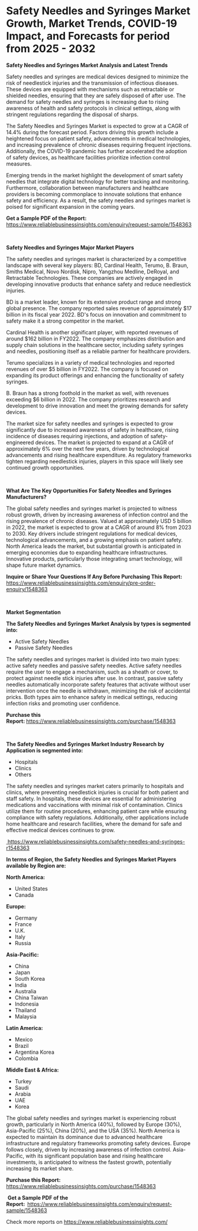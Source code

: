 <p><h1>Safety Needles and Syringes Market Growth, Market Trends, COVID-19 Impact, and Forecasts for period from 2025 - 2032</h1></p><p><strong>Safety Needles and Syringes Market Analysis and Latest Trends</strong></p>
<p><p>Safety needles and syringes are medical devices designed to minimize the risk of needlestick injuries and the transmission of infectious diseases. These devices are equipped with mechanisms such as retractable or shielded needles, ensuring that they are safely disposed of after use. The demand for safety needles and syringes is increasing due to rising awareness of health and safety protocols in clinical settings, along with stringent regulations regarding the disposal of sharps.</p><p>The Safety Needles and Syringes Market is expected to grow at a CAGR of 14.4% during the forecast period. Factors driving this growth include a heightened focus on patient safety, advancements in medical technologies, and increasing prevalence of chronic diseases requiring frequent injections. Additionally, the COVID-19 pandemic has further accelerated the adoption of safety devices, as healthcare facilities prioritize infection control measures.</p><p>Emerging trends in the market highlight the development of smart safety needles that integrate digital technology for better tracking and monitoring. Furthermore, collaboration between manufacturers and healthcare providers is becoming commonplace to innovate solutions that enhance safety and efficiency. As a result, the safety needles and syringes market is poised for significant expansion in the coming years.</p></p>
<p><strong>Get a Sample PDF of the Report:&nbsp;</strong> <a href="https://www.reliablebusinessinsights.com/enquiry/request-sample/1548363?utm_campaign=2279&utm_medium=2&utm_source=Github&utm_content=ia&utm_term=04032025&utm_id=safety-needles-and-syringes">https://www.reliablebusinessinsights.com/enquiry/request-sample/1548363</a></p>
<p>&nbsp;</p>
<p><strong>Safety Needles and Syringes Major Market Players</strong></p>
<p><p>The safety needles and syringes market is characterized by a competitive landscape with several key players: BD, Cardinal Health, Terumo, B. Braun, Smiths Medical, Novo Nordisk, Nipro, Yangzhou Medline, DeRoyal, and Retractable Technologies. These companies are actively engaged in developing innovative products that enhance safety and reduce needlestick injuries.</p><p>BD is a market leader, known for its extensive product range and strong global presence. The company reported sales revenue of approximately $17 billion in its fiscal year 2022. BD's focus on innovation and commitment to safety make it a strong competitor in the market.</p><p>Cardinal Health is another significant player, with reported revenues of around $162 billion in FY2022. The company emphasizes distribution and supply chain solutions in the healthcare sector, including safety syringes and needles, positioning itself as a reliable partner for healthcare providers.</p><p>Terumo specializes in a variety of medical technologies and reported revenues of over $5 billion in FY2022. The company is focused on expanding its product offerings and enhancing the functionality of safety syringes.</p><p>B. Braun has a strong foothold in the market as well, with revenues exceeding $6 billion in 2022. The company prioritizes research and development to drive innovation and meet the growing demands for safety devices.</p><p>The market size for safety needles and syringes is expected to grow significantly due to increased awareness of safety in healthcare, rising incidence of diseases requiring injections, and adoption of safety-engineered devices. The market is projected to expand at a CAGR of approximately 6% over the next few years, driven by technological advancements and rising healthcare expenditure. As regulatory frameworks tighten regarding needlestick injuries, players in this space will likely see continued growth opportunities.</p></p>
<p>&nbsp;</p>
<p><strong>What Are The Key Opportunities For Safety Needles and Syringes Manufacturers?</strong></p>
<p><p>The global safety needles and syringes market is projected to witness robust growth, driven by increasing awareness of infection control and the rising prevalence of chronic diseases. Valued at approximately USD 5 billion in 2022, the market is expected to grow at a CAGR of around 8% from 2023 to 2030. Key drivers include stringent regulations for medical devices, technological advancements, and a growing emphasis on patient safety. North America leads the market, but substantial growth is anticipated in emerging economies due to expanding healthcare infrastructures. Innovative products, particularly those integrating smart technology, will shape future market dynamics.</p></p>
<p><strong>Inquire or Share Your Questions If Any Before Purchasing This Report:</strong> <a href="https://www.reliablebusinessinsights.com/enquiry/pre-order-enquiry/1548363?utm_campaign=2279&utm_medium=2&utm_source=Github&utm_content=ia&utm_term=04032025&utm_id=safety-needles-and-syringes">https://www.reliablebusinessinsights.com/enquiry/pre-order-enquiry/1548363</a></p>
<p>&nbsp;</p>
<p><strong>Market Segmentation</strong></p>
<p><strong>The Safety Needles and Syringes Market Analysis by types is segmented into:</strong></p>
<p><ul><li>Active Safety Needles</li><li>Passive Safety Needles</li></ul></p>
<p><p>The safety needles and syringes market is divided into two main types: active safety needles and passive safety needles. Active safety needles require the user to engage a mechanism, such as a sheath or cover, to protect against needle stick injuries after use. In contrast, passive safety needles automatically incorporate safety features that activate without user intervention once the needle is withdrawn, minimizing the risk of accidental pricks. Both types aim to enhance safety in medical settings, reducing infection risks and promoting user confidence.</p></p>
<p><strong>Purchase this Report:&nbsp;</strong><a href="https://www.reliablebusinessinsights.com/purchase/1548363?utm_campaign=2279&utm_medium=2&utm_source=Github&utm_content=ia&utm_term=04032025&utm_id=safety-needles-and-syringes">https://www.reliablebusinessinsights.com/purchase/1548363</a></p>
<p>&nbsp;</p>
<p><strong>The Safety Needles and Syringes Market Industry Research by Application is segmented into:</strong></p>
<p><ul><li>Hospitals</li><li>Clinics</li><li>Others</li></ul></p>
<p><p>The safety needles and syringes market caters primarily to hospitals and clinics, where preventing needlestick injuries is crucial for both patient and staff safety. In hospitals, these devices are essential for administering medications and vaccinations with minimal risk of contamination. Clinics utilize them for routine procedures, enhancing patient care while ensuring compliance with safety regulations. Additionally, other applications include home healthcare and research facilities, where the demand for safe and effective medical devices continues to grow.</p></p>
<p><a href="https://www.reliablebusinessinsights.com/safety-needles-and-syringes-r1548363?utm_campaign=2279&utm_medium=2&utm_source=Github&utm_content=ia&utm_term=04032025&utm_id=safety-needles-and-syringes">&nbsp;https://www.reliablebusinessinsights.com/safety-needles-and-syringes-r1548363</a></p>
<p><strong>In terms of Region, the Safety Needles and Syringes Market Players available by Region are:</strong></p>
<p>
    <p> <strong> North America: </strong>
        <ul>
            <li>United States</li>
            <li>Canada</li>
        </ul>
        </p> 
    <p> <strong> Europe: </strong>
        <ul>
            <li>Germany</li>
            <li>France</li>
            <li>U.K.</li>
            <li>Italy</li>
            <li>Russia</li>
        </ul>
        </p> 
    <p> <strong> Asia-Pacific: </strong>
        <ul>
            <li>China</li>
            <li>Japan</li>
            <li>South Korea</li>
            <li>India</li>
            <li>Australia</li>
            <li>China Taiwan</li>
            <li>Indonesia</li>
            <li>Thailand</li>
            <li>Malaysia</li>
        </ul>
        </p> 
    <p> <strong> Latin America: </strong>
        <ul>
            <li>Mexico</li>
            <li>Brazil</li>
            <li>Argentina Korea</li>
            <li>Colombia</li>
        </ul>
        </p> 
    <p> <strong> Middle East & Africa: </strong>
        <ul>
            <li>Turkey</li>
            <li>Saudi</li>
            <li>Arabia</li>
            <li>UAE</li>
            <li>Korea</li>
        </ul>
    </p>
    </p>
<p><p>The global safety needles and syringes market is experiencing robust growth, particularly in North America (40%), followed by Europe (30%), Asia-Pacific (25%), China (20%), and the USA (35%). North America is expected to maintain its dominance due to advanced healthcare infrastructure and regulatory frameworks promoting safety devices. Europe follows closely, driven by increasing awareness of infection control. Asia-Pacific, with its significant population base and rising healthcare investments, is anticipated to witness the fastest growth, potentially increasing its market share.</p></p>
<p><strong>Purchase this Report: </strong><a href="https://www.reliablebusinessinsights.com/purchase/1548363?utm_campaign=2279&utm_medium=2&utm_source=Github&utm_content=ia&utm_term=04032025&utm_id=safety-needles-and-syringes">https://www.reliablebusinessinsights.com/purchase/1548363</a></p>
<p>&nbsp;<strong>Get a Sample PDF of the Report:&nbsp;&nbsp;</strong><a href="https://www.reliablebusinessinsights.com/enquiry/request-sample/1548363?utm_campaign=2279&utm_medium=2&utm_source=Github&utm_content=ia&utm_term=04032025&utm_id=safety-needles-and-syringes">https://www.reliablebusinessinsights.com/enquiry/request-sample/1548363</a></p>
<p><strong></strong></p>
<p>Check more reports on <a href="https://www.reliablebusinessinsights.com/?utm_campaign=2279&utm_medium=2&utm_source=Github&utm_content=ia&utm_term=04032025&utm_id=safety-needles-and-syringes">https://www.reliablebusinessinsights.com/</a></p>